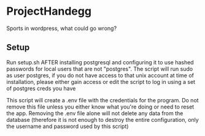 # ProjectHandegg
Sports in wordpress, what could go wrong?


## Setup

Run setup.sh AFTER installing postgresql and configuring it to use hashed passwords for local users that are not "postgres". The script will run sudo as user postgres, if you do not have access to that unix account at time of installation, please either gain access or edit the script to log in using a set of postgres creds you have

This script will create a .env file with the credentials for the program. Do not remove this file unless you either know what you're doing or need to reset the app. Removing the .env file alone will not delete any data from the database (therefore it is not enough to destroy the entire configuration, only the username and password used by this script)